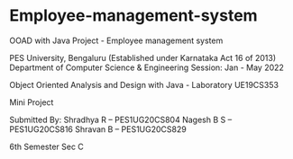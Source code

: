 # Employee-management-system
OOAD with Java Project - Employee management system



PES University, Bengaluru
(Established under Karnataka Act 16 of 2013)
Department of Computer Science & Engineering
Session: Jan - May 2022

Object Oriented Analysis and Design with Java - Laboratory UE19CS353 

Mini Project

Submitted By:
Shradhya R – PES1UG20CS804
Nagesh B S – PES1UG20CS816
Shravan B  – PES1UG20CS829

6th Semester Sec C
